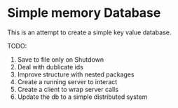 # Simple memory Database

This is an attempt to create a simple key value database.

TODO:
1. Save to file only on Shutdown
2. Deal with dublicate ids
3. Improve structure with nested packages
4. Create a running server to interact
5. Create a client to wrap server calls
6. Update the db to a simple distributed system


